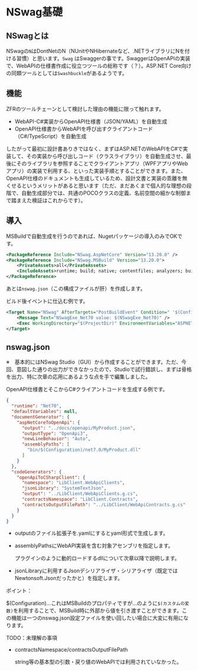# NSwag基礎

## NSwagとは

NSwagの`N`はDontNetのN（NUnitやNHibernateなど、.NETライブラリにNを付ける習慣）と思います。`Swag` はSwaggerの事です。SwaggerはOpenAPIの実装で、WebAPIの仕様書作成に役立つツールの総称です（？）。ASP.NET Core向けの同類ツールとしては`Swashbuckle`があるようです。

## 機能

ZFRのツールチェーンとして検討した理由の機能に限って触れます。

- WebAPI-C#実装からOpenAPI仕様書（JSON/YAML）を自動生成
- OpenAPI仕様書からWebAPIを呼び出すクライアントコード（C#/TypeScript）を自動生成

したがって最初に設計書ありきではなく、まずはASP.NETのWebAPIをC#で実装して、その実装から呼び出しコード（クラスライブラリ）を自動生成させ、最後にそのライブラリを参照することでクライアントアプリ（WPFアプリやWebアプリ）の実装で利用する、といった実装手順とすることができます。また、OpenAPI仕様のドキュメントも生成しているため、設計文書と実装の乖離を無くせるというメリットがあると思います（ただ、まだあくまで個人的な理想の段階で、自動生成部分では、共通のPOCOクラスの定義、名前空間の細かな制御まで踏まえた検証はこれからです）。

## 導入

MSBuildで自動生成を行うのであれば、Nugetパッケージの導入のみでOKです。

```xml
<PackageReference Include="NSwag.AspNetCore" Version="13.20.0" />
<PackageReference Include="NSwag.MSBuild" Version="13.20.0">
    <PrivateAssets>all</PrivateAssets>
    <IncludeAssets>runtime; build; native; contentfiles; analyzers; buildtransitive</IncludeAssets>
</PackageReference>
```

あとは`nswag.json`（この構成ファイルが肝）を作成します。

ビルド後イベントに仕込む例です。

```xml
<Target Name="NSwag" AfterTargets="PostBuildEvent" Condition=" '$(Configuration)' == 'Debug' ">
    <Message Text="NSwagExe_Net70 value: $(NSwagExe_Net70)" />
    <Exec WorkingDirectory="$(ProjectDir)" EnvironmentVariables="ASPNETCORE_ENVIRONMENT=Development" Command="$(NSwagExe_Net70) run nswag.json /variables:Configuration=$(Configuration)" />
</Target>
```

## nswag.json

※　基本的にはNSwag Studio（GUI）から作成することができます。ただ、今回、意図した通りの出力ができなかったので、Studioで試行錯誤し、まずは骨格を出力、特に次章の応用にあるような点を手で編集しました。

OpenAPI仕様書とそこからC#クライアントコードを生成する例です。

```json
{
  "runtime": "Net70",
  "defaultVariables": null,
  "documentGenerator": {
    "aspNetCoreToOpenApi": {
      "output": "../docs/openapi/MyProduct.json",
      "outputType": "OpenApi3",
      "newLineBehavior": "Auto",
      "assemblyPaths": [
        "bin/$(Configuration)/net7.0/MyProduct.dll"
      ]
    }
  },
  "codeGenerators": {
    "openApiToCSharpClient": {
      "namespace": "LibClient.WebApiClients",
      "jsonLibrary": "SystemTextJson",
      "output": "../LibClient/WebApiClients.g.cs",
      "contractsNamespace": "LibClient.Contracts",
      "contractsOutputFilePath": "../LibClient/WebApiContracts.g.cs"
    }
  }
}
```

- outputのファイル拡張子を.yamlにするとyaml形式で生成します。
- assemblyPathsにWebAPI実装を含む対象アセンブリを指定します。

    プラグインのように動的ロードするdllについて次章以降で説明します。

- jsonLibraryに利用するJsonデシリアライザ・シリアライザ（既定ではNewtonsoft.Jsonだったかと）を指定します。

ポイント：

\$(Configuration)…これはMSBuildのプロパティですが…のように`$(カスタムの変数)`を利用することで、MSBuild時に外部から値を引き渡すことができます。この機能は一つのnswag.json設定ファイルを使い回したい場合に大変に有用になります。

TODO：未理解の事項

- contractsNamespace/contractsOutputFilePath

    string等の基本型の引数・戻り値のWebAPIでは利用されていなかった。
